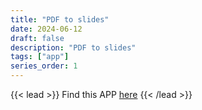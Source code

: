 ```yaml
---
title: "PDF to slides"
date: 2024-06-12
draft: false
description: "PDF to slides"
tags: ["app"]
series_order: 1
---
```


{{< lead >}}
Find this APP [here](https://vv-j21b.onrender.com/)
{{< /lead >}}

